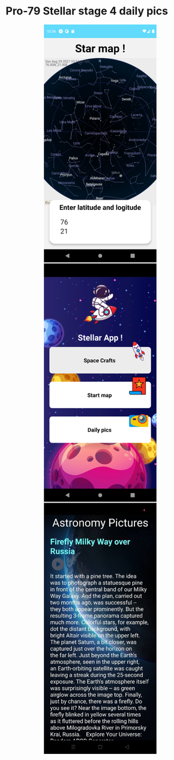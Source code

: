 # Pro-79 Stellar stage 4 daily pics
<p align="center">
  <img src="https://github.com/Arabhya07092007/STELLAR-STAGE-3-/blob/main/Screenshot_1630213452.png?raw=true" width="300" title="Stellar home screen">
  <img src="https://github.com/Arabhya07092007/STELLAR-STAGE-3-/blob/main/Screenshot_1630213479.png?raw=true" width="300" title="Stellar home screen">
  <img src="https://github.com/Arabhya07092007/Pro-79-settar-stage-4-daily-pics/blob/main/photo_2021-09-06_09-56-05.jpg?raw=true" width="300" title="Stellar home screen">
</p>
